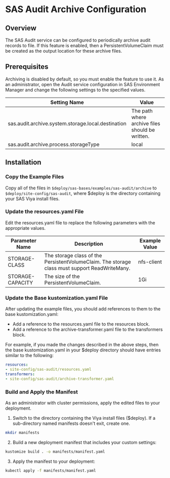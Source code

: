 # SAS Audit Archive Configuration

## Overview

The SAS Audit service can be configured to periodically archive audit records to file. If this feature is enabled, then a PersistentVolumeClaim must be created as the output location for these archive files.

## Prerequisites

Archiving is disabled by default, so you must enable the feature to use it.
As an administrator, open the Audit service configuration in SAS Environment Manager and change the following settings to the specified values.

| Setting Name                                       | Value                                                       |
| ---------------------------------------------------| ----------------------------------------------------------- |
| sas.audit.archive.system.storage.local.destination | The path where archive files should be written.             |
| sas.audit.archive.process.storageType              | local                                                       |

## Installation

### Copy the Example Files

Copy all of the files in `$deploy/sas-bases/examples/sas-audit/archive` to `$deploy/site-config/sas-audit`, where $deploy is the directory containing your SAS Viya install files.

### Update the resources.yaml File

Edit the resources.yaml file to replace the following parameters with the appropriate values.

| Parameter Name   | Description                                                                                     | Example Value |
| ---------------- | ----------------------------------------------------------------------------------------------- | ------------- |
| STORAGE-CLASS    | The storage class of the PersistentVolumeClaim. The storage class must support ReadWriteMany.   | nfs-client    |
| STORAGE-CAPACITY | The size of the PersistentVolumeClaim.                                                          | 1Gi           |

### Update the Base kustomization.yaml File

After updating the example files, you should add references to them to the base kustomization.yaml:
* Add a reference to the resources.yaml file to the resources block.
* Add a reference to the archive-transformer.yaml file to the transformers block.

For example, if you made the changes
described in the above steps, then the base kustomization.yaml in your $deploy directory should have entries
similar to the following:

```yaml
resources:
- site-config/sas-audit/resources.yaml
transformers:
- site-config/sas-audit/archive-transformer.yaml
```

### Build and Apply the Manifest

As an administrator with cluster permissions, apply the edited files to your deployment.

1. Switch to the directory containing the Viya install files ($deploy). If a sub-directory named manifests doesn't exit, create one.

  ```bash
  mkdir manifests
  ```

2. Build a new deployment manifest that includes your custom settings:

  ```bash
  kustomize build . -o manifests/manifest.yaml
  ```

3. Apply the manifest to your deployment:

  ```bash
  kubectl apply -f manifests/manifest.yaml
  ```